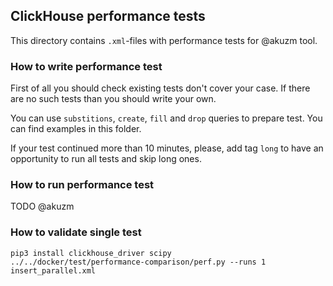 ## ClickHouse performance tests

This directory contains `.xml`-files with performance tests for @akuzm tool.

### How to write performance test

First of all you should check existing tests don't cover your case. If there are no such tests than you should write your own.

You can use `substitions`, `create`, `fill` and `drop` queries to prepare test. You can find examples in this folder.

If your test continued more than 10 minutes, please, add tag `long` to have an opportunity to run all tests and skip long ones.

### How to run performance test

TODO @akuzm

### How to validate single test

```
pip3 install clickhouse_driver scipy
../../docker/test/performance-comparison/perf.py --runs 1 insert_parallel.xml
```
